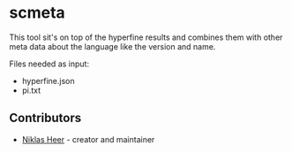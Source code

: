 # scmeta

This tool sit's on top of the hyperfine results and combines them with other meta data about the language like the version and name.

Files needed as input:
- hyperfine.json
- pi.txt

## Contributors

- [Niklas Heer](https://github.com/your-github-user) - creator and maintainer
